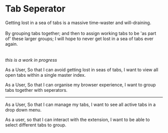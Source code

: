 # Tab Seperator

Getting lost in a sea of tabs is a massive time-waster and will-draining.</br>  
By grouping tabs together; and then to assign working tabs to be 'as part of' these larger groups; I will hope to never get lost in a sea of tabs ever again.</br></br>  
*this is a work in progress*

As a User,
So that I can avoid getting lost in seas of tabs,
I want to view all open tabs within a single master index.

As a User,
So that I can organise my browser experience,
I want to group tabs together with seperators.  

---

As a User,
So that I can manage my tabs,
I want to see all active tabs in a drop down menu.  

As a user,
so that I can interact with the extension,
I want to be able to select different tabs to group. 

